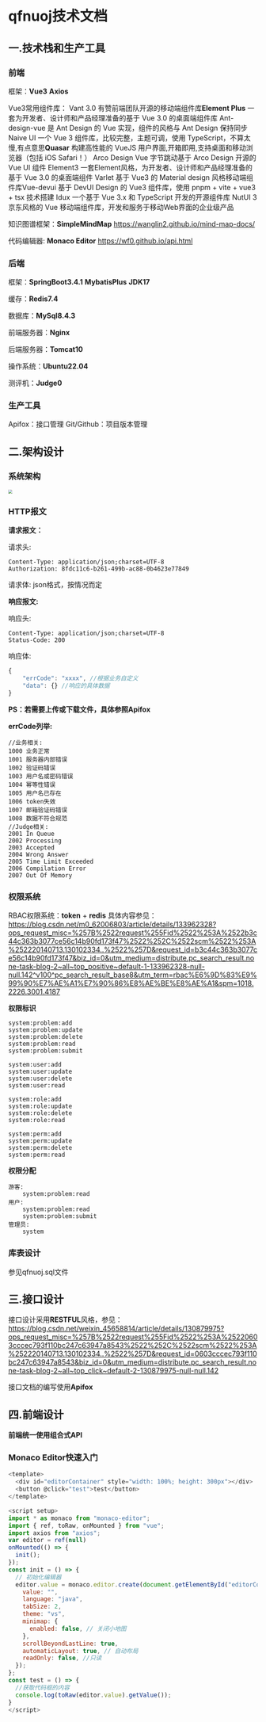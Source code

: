 # **qfnuoj技术文档**

## 	一.技术栈和生产工具

### 		前端

框架：**Vue3**   **Axios**

Vue3常用组件库：
Vant 3.0   有赞前端团队开源的移动端组件库
**​Element Plus**   一套为开发者、设计师和产品经理准备的基于 Vue 3.0 的桌面端组件库
​Ant-design-vue   是 Ant Design 的 Vue 实现，组件的风格与 Ant Design 保持同步
​Naive UI   一个 Vue 3 组件库，比较完整，主题可调，使用 TypeScript，不算太慢,有点意思
​**Quasar**   构建高性能的 VueJS 用户界面,开箱即用,支持桌面和移动浏览器（包括 iOS Safari！）
​Arco Design Vue   字节跳动基于 Arco Design 开源的 Vue UI 组件
​Element3   一套Element风格，为开发者、设计师和产品经理准备的基于 Vue 3.0 的桌面端组件
​Varlet   基于 Vue3 的 Material design 风格移动端组件库
​Vue-devui   基于 DevUI Design 的 Vue3 组件库，使用 pnpm + vite + vue3 + tsx 技术搭建
​Idux   一个基于 Vue 3.x 和 TypeScript 开发的开源组件库
​NutUI 3   京东风格的 Vue 移动端组件库，开发和服务于移动Web界面的企业级产品

知识图谱框架：**SimpleMindMap** https://wanglin2.github.io/mind-map-docs/

代码编辑器: **Monaco Editor** https://wf0.github.io/api.html

### 		后端

框架：**SpringBoot3.4.1** **MybatisPlus** **JDK17**

缓存：**Redis7.4**

数据库：**MySql8.4.3**

前端服务器：**Nginx**

后端服务器：**Tomcat10**

操作系统：**Ubuntu22.04**

测评机：**Judge0**

### 		生产工具

Apifox：接口管理
Git/Github：项目版本管理

## 	二.架构设计

### 			系统架构

<img src="https://github.com/Preparing-for-the-25-4C/qfnuOJ/blob/%E6%8A%80%E6%9C%AF%E6%96%87%E6%A1%A3/qfnuoj%E7%B3%BB%E7%BB%9F%E6%9E%B6%E6%9E%84.png?raw=true" style="zoom: 50%;" />

### 	HTTP报文

**请求报文：**

请求头: 
```
Content-Type: application/json;charset=UTF-8
Authorization: 8fdc11c6-b261-499b-ac88-0b4623e77849
```
请求体:
json格式，按情况而定

**响应报文:**

响应头:
```
Content-Type: application/json;charset=UTF-8
Status-Code: 200
```
响应体:

```javascript
{
    "errCode": "xxxx", //根据业务自定义
    "data": {} //响应的具体数据
}
```

**PS：若需要上传或下载文件，具体参照Apifox**

**errCode列举:**
```
//业务相关:
1000 业务正常
1001 服务器内部错误
1002 验证码错误
1003 用户名或密码错误
1004 幂等性错误
1005 用户名已存在
1006 token失效
1007 邮箱验证码错误
1008 数据不符合规范
//Judge相关:
2001 In Queue
2002 Processing
2003 Accepted
2004 Wrong Answer
2005 Time Limit Exceeded
2006 Compilation Error
2007 Out Of Memory
```

### 权限系统

RBAC权限系统：**token** + **redis**
具体内容参见：https://blog.csdn.net/m0_62006803/article/details/133962328?ops_request_misc=%257B%2522request%255Fid%2522%253A%2522b3c44c363b3077ce56c14b90fd173f47%2522%252C%2522scm%2522%253A%252220140713.130102334..%2522%257D&request_id=b3c44c363b3077ce56c14b90fd173f47&biz_id=0&utm_medium=distribute.pc_search_result.none-task-blog-2~all~top_positive~default-1-133962328-null-null.142^v100^pc_search_result_base8&utm_term=rbac%E6%9D%83%E9%99%90%E7%AE%A1%E7%90%86%E8%AE%BE%E8%AE%A1&spm=1018.2226.3001.4187

**权限标识**

```
system:problem:add
system:problem:update
system:problem:delete
system:problem:read
system:problem:submit

system:user:add
system:user:update
system:user:delete
system:user:read

system:role:add
system:role:update
system:role:delete
system:role:read

system:perm:add
system:perm:update
system:perm:delete
system:perm:read
```

**权限分配**
```
游客:
    system:problem:read
用户:
    system:problem:read
    system:problem:submit
管理员:
    system
```

### 库表设计

参见qfnuoj.sql文件

## 三.接口设计

接口设计采用**RESTFUL**风格，参见：https://blog.csdn.net/weixin_45658814/article/details/130879975?ops_request_misc=%257B%2522request%255Fid%2522%253A%25220603cccec793f110bc247c63947a8543%2522%252C%2522scm%2522%253A%252220140713.130102334..%2522%257D&request_id=0603cccec793f110bc247c63947a8543&biz_id=0&utm_medium=distribute.pc_search_result.none-task-blog-2~all~top_click~default-2-130879975-null-null.142

接口文档的编写使用**Apifox**

## 四.前端设计
**前端统一使用组合式API**

### Monaco Editor快速入门
```javascript
<template>
  <div id="editorContainer" style="width: 100%; height: 300px"></div>
  <button @click="test">test</button>
</template>

<script setup>
import * as monaco from "monaco-editor";
import { ref, toRaw, onMounted } from "vue";
import axios from "axios";
var editor = ref(null)
onMounted(() => {
  init();
});
const init = () => {
  // 初始化编辑器
  editor.value = monaco.editor.create(document.getElementById("editorContainer"), {
    value: "",
    language: "java",
    tabSize: 2,
    theme: "vs",
    minimap: {
      enabled: false, // 关闭小地图
    },
    scrollBeyondLastLine: true,
    automaticLayout: true, // 自动布局
    readOnly: false, //只读
  });
};
const test = () => {
  //获取代码框的内容
  console.log(toRaw(editor.value).getValue());
}
</script>
```
